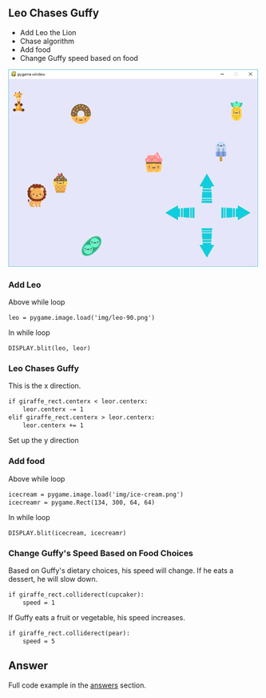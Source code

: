 ## Leo Chases Guffy

* Add Leo the Lion
* Chase algorithm
* Add food 
* Change Guffy speed based on food

![](img/lesson04.png)

### Add Leo

Above while loop

    leo = pygame.image.load('img/leo-90.png')

In while loop

    DISPLAY.blit(leo, leor)

### Leo Chases Guffy

This is the x direction.

    if giraffe_rect.centerx < leor.centerx:
        leor.centerx -= 1
    elif giraffe_rect.centerx > leor.centerx:
        leor.centerx += 1

Set up the y direction


### Add food

Above while loop

    icecream = pygame.image.load('img/ice-cream.png')
    icecreamr = pygame.Rect(134, 300, 64, 64)


In while loop

    DISPLAY.blit(icecream, icecreamr)

### Change Guffy's Speed Based on Food Choices

Based on Guffy's dietary choices, his speed will change.
If he eats a dessert, he will slow down.

    if giraffe_rect.colliderect(cupcaker):
        speed = 1

If Guffy eats a fruit or vegetable, his speed increases.

    if giraffe_rect.colliderect(pear):
        speed = 5

## Answer

Full code example in the [answers](answers.md) section.